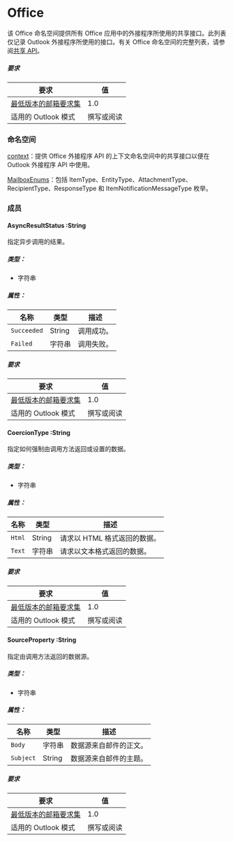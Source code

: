﻿ 

# Office

该 Office 命名空间提供所有 Office 应用中的外接程序所使用的共享接口。此列表仅记录 Outlook 外接程序所使用的接口。有关 Office 命名空间的完整列表，请参阅[共享 API](../../shared/shared-api.md)。

##### 要求

|要求| 值|
|---|---|
|[最低版本的邮箱要求集](../tutorial-api-requirement-sets.md)| 1.0|
|适用的 Outlook 模式| 撰写或阅读|

### 命名空间

[context](Office.context.md)：提供 Office 外接程序 API 的上下文命名空间中的共享接口以便在 Outlook 外接程序 API 中使用。

[MailboxEnums](Office.MailboxEnums.md)：包括 ItemType、EntityType、AttachmentType、RecipientType、ResponseType 和 ItemNotificationMessageType 枚举。

### 成员

####  AsyncResultStatus :String

指定异步调用的结果。

##### 类型：

*   字符串

##### 属性：

|名称| 类型| 描述|
|---|---|---|
|`Succeeded`| String|调用成功。|
|`Failed`| 字符串|调用失败。|

##### 要求

|要求| 值|
|---|---|
|[最低版本的邮箱要求集](../tutorial-api-requirement-sets.md)| 1.0|
|适用的 Outlook 模式| 撰写或阅读|
####  CoercionType :String

指定如何强制由调用方法返回或设置的数据。

##### 类型：

*   字符串

##### 属性：

|名称| 类型| 描述|
|---|---|---|
|`Html`| String|请求以 HTML 格式返回的数据。|
|`Text`| 字符串|请求以文本格式返回的数据。|

##### 要求

|要求| 值|
|---|---|
|[最低版本的邮箱要求集](../tutorial-api-requirement-sets.md)| 1.0|
|适用的 Outlook 模式| 撰写或阅读|
####  SourceProperty :String

指定由调用方法返回的数据源。

##### 类型：

*   字符串

##### 属性：

|名称| 类型| 描述|
|---|---|---|
|`Body`| 字符串|数据源来自邮件的正文。|
|`Subject`| String|数据源来自邮件的主题。|

##### 要求

|要求| 值|
|---|---|
|[最低版本的邮箱要求集](../tutorial-api-requirement-sets.md)| 1.0|
|适用的 Outlook 模式| 撰写或阅读|
